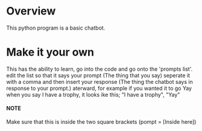 # Overview
This python program is a basic chatbot.
# Make it your own
This has the ability to learn, go into the code and go onto the 'prompts list'. edit the list so that it says your prompt (The thing that you say) seperate it with a comma
and then insert your response (The thing the chatbot says in response to your prompt.) aterward, for example if you wanted it to go Yay when you say I have a trophy, it looks
ike this; "I have a trophy", "Yay"
#### NOTE
Make sure that this is inside the two square brackets (pompt = [Inside here])

